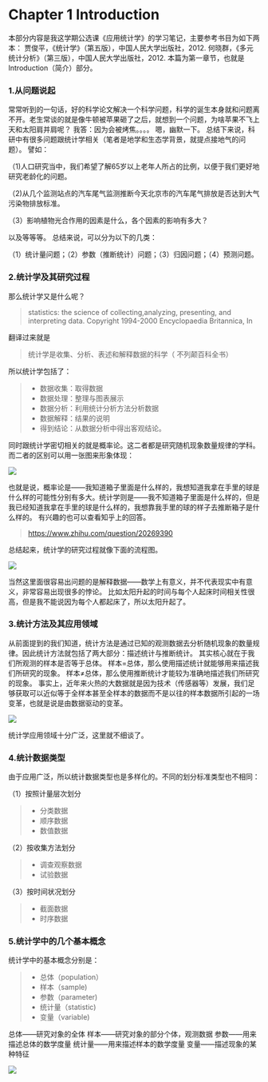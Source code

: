 # Chapter 1 Introduction
本部分内容是我这学期公选课《应用统计学》的学习笔记，主要参考书目为如下两本：
贾俊平，《统计学》（第五版），中国人民大学出版社，2012.
何晓群，《多元统计分析》（第三版），中国人民大学出版社，2012. 
本篇为第一章节，也就是Introduction（简介）部分。

### 1.从问题说起
常常听到的一句话，好的科学论文解决一个科学问题，科学的诞生本身就和问题离不开。老生常谈的就是像牛顿被苹果砸了之后，就想到一个问题，为啥苹果不飞上天和太阳肩并肩呢？
我答：因为会被烤焦。。。。
嗯，幽默一下。
总结下来说，科研中有很多问题跟统计学相关（笔者是地学和生态学背景，就提点接地气的问题）。
譬如：

（1)人口研究当中，我们希望了解65岁以上老年人所占的比例，以便于我们更好地研究老龄化的问题。

（2)从几个监测站点的汽车尾气监测推断今天北京市的汽车尾气排放是否达到大气污染物排放标准。

（3）影响植物光合作用的因素是什么，各个因素的影响有多大？

以及等等等。
总结来说，可以分为以下的几类：

（1）统计量问题；（2）参数（推断统计）问题；（3）归因问题；（4）预测问题。
### 2.统计学及其研究过程
那么统计学又是什么呢？
> statistics: the science of collecting,analyzing, presenting, and interpreting data.
Copyright 1994-2000 Encyclopaedia Britannica, In

翻译过来就是
> 统计学是收集、分析、表述和解释数据的科学（ 不列颠百科全书）

所以统计学包括了：

> * 数据收集：取得数据
> * 数据处理：整理与图表展示
> * 数据分析：利用统计分析方法分析数据
> * 数据解释：结果的说明
> * 得到结论：从数据分析中得出客观结论。

同时跟统计学密切相关的就是概率论。这二者都是研究随机现象数量规律的学科。而二者的区别可以用一张图来形象体现：

![](http://blog.gisersqdai.top/QQ%E6%88%AA%E5%9B%BE20170501221059.jpg)

也就是说，概率论是——我知道箱子里面是什么样的，我想知道我拿在手里的球是什么样的可能性分别有多大。统计学则是——我不知道箱子里面是什么样的，但是我已经知道我拿在手里的球是什么样的，我想靠我手里的球的样子去推断箱子是什么样的。
有兴趣的也可以查看知乎上的回答。

>https://www.zhihu.com/question/20269390

总结起来，统计学的研究过程就像下面的流程图。

![](http://blog.gisersqdai.top/QQ%E6%88%AA%E5%9B%BE20170502001725.jpg)

当然这里面很容易出问题的是解释数据——数学上有意义，并不代表现实中有意义，非常容易出现很多的悖论。
比如太阳升起的时间与每个人起床时间相关性很高，但是我不能说因为每个人都起床了，所以太阳升起了。

### 3.统计方法及其应用领域
从前面提到的我们知道，统计方法是通过已知的观测数据去分析随机现象的数量规律。因此统计方法就包括了两大部分：描述统计与推断统计。
其实核心就在于我们所观测的样本是否等于总体。
样本=总体，那么使用描述统计就能够用来描述我们所研究的现象。
样本≠总体，那么使用推断统计才能较为准确地描述我们所研究的现象。
事实上，近年来火热的大数据就是因为技术（传感器等）发展，我们足够获取可以近似等于全样本甚至全样本的数据而不是以往的样本数据所引起的一场变革，也就是说是由数据驱动的变革。

![](http://blog.gisersqdai.top/QQ%E6%88%AA%E5%9B%BE20170502001730.jpg)


统计学应用领域十分广泛，这里就不细谈了。
### 4.统计数据类型
由于应用广泛，所以统计数据类型也是多样化的。不同的划分标准类型也不相同：

（1）按照计量层次划分
> * 分类数据
> * 顺序数据
> * 数值数据

（2）按收集方法划分
> * 调查观察数据
> * 试验数据

（3）按时间状况划分
> * 截面数据
> * 时序数据

### 5.统计学中的几个基本概念
统计学中的基本概念分别是：
> * 总体（population）
> * 样本（sample)
> * 参数（parameter)
> * 统计量（statistic)
> * 变量（variable)

总体——研究对象的全体
样本——研究对象的部分个体，观测数据
参数——用来描述总体的数学度量
统计量——用来描述样本的数学度量
变量——描述现象的某种特征

![](http://blog.gisersqdai.top/QQ%E6%88%AA%E5%9B%BE20170502001735.jpg)